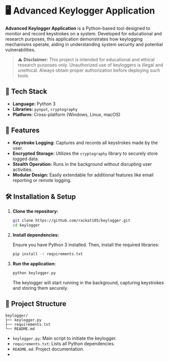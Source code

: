 # 🖥️ Advanced Keylogger Application

**Advanced Keylogger Application** is a Python-based tool designed to monitor and record keystrokes on a system. Developed for educational and research purposes, this application demonstrates how keylogging mechanisms operate, aiding in understanding system security and potential vulnerabilities.

> ⚠️ **Disclaimer:** This project is intended for educational and ethical research purposes only. Unauthorized use of keyloggers is illegal and unethical. Always obtain proper authorization before deploying such tools.

## 🧰 Tech Stack

- **Language:** Python 3
- **Libraries:** `pynput`, `cryptography`
- **Platform:** Cross-platform (Windows, Linux, macOS)

## 🚀 Features

- **Keystroke Logging:** Captures and records all keystrokes made by the user.
- **Encrypted Storage:** Utilizes the `cryptography` library to securely store logged data.
- **Stealth Operation:** Runs in the background without disrupting user activities.
- **Modular Design:** Easily extendable for additional features like email reporting or remote logging.

## 🛠️ Installation & Setup

1. **Clone the repository:**

   ```bash
   git clone https://github.com/raikat105/keylogger.git
   cd keylogger
   ```

2. **Install dependencies:**

   Ensure you have Python 3 installed. Then, install the required libraries:

   ```bash
   pip install -r requirements.txt
   ```

3. **Run the application:**

   ```bash
   python keylogger.py
   ```

   The keylogger will start running in the background, capturing keystrokes and storing them securely.

## 📁 Project Structure

```
keylogger/
├── keylogger.py
├── requirements.txt
└── README.md
```

- `keylogger.py`: Main script to initiate the keylogger.
- `requirements.txt`: Lists all Python dependencies.
- `README.md`: Project documentation.
- 
